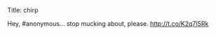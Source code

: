Title: chirp

Hey, #anonymous... stop mucking about, please. <a href="http://t.co/K2q7I5Rk">http://t.co/K2q7I5Rk</a>
